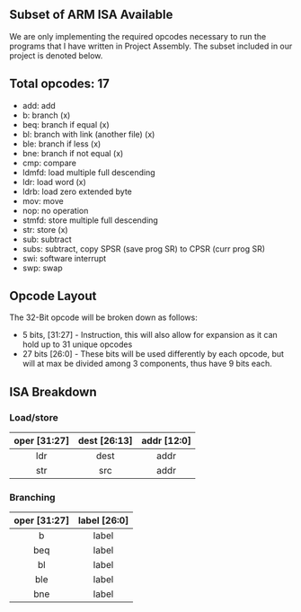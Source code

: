 ## Subset of ARM ISA Available
We are only implementing the required opcodes necessary to run the programs that I have written in Project Assembly.
The subset included in our project is denoted below.

## Total opcodes: 17
* add: add
* b: branch (x)
* beq: branch if equal (x)
* bl: branch with link (another file) (x)
* ble: branch if less (x)
* bne: branch if not equal (x)
* cmp: compare
* ldmfd: load multiple full descending
* ldr: load word (x)
* ldrb: load zero extended byte
* mov: move
* nop: no operation
* stmfd: store multiple full descending
* str: store (x)
* sub: subtract
* subs: subtract, copy SPSR (save prog SR) to CPSR (curr prog SR)
* swi: software interrupt
* swp: swap

## Opcode Layout

The 32-Bit opcode will be broken down as follows:
* 5 bits, [31:27] - Instruction, this will also allow for expansion as it can hold up to 31 unique opcodes
* 27 bits [26:0] - These bits will be used differently by each opcode, but will at max be divided among 3 components, thus have 9 bits each.

## ISA Breakdown
### Load/store
|oper [31:27]   | dest [26:13] | addr [12:0]|
|:----:|:----:|:----:|
|ldr   | dest | addr |
|str   | src  | addr |

### Branching
|oper [31:27] | label [26:0] |
|:-----------:|:-----:|
|b            | label |
|beq          | label |
|bl           | label |
|ble          | label |
|bne          | label |
